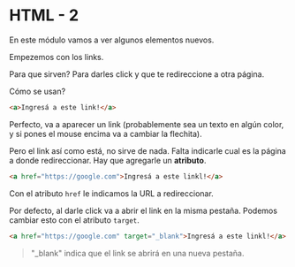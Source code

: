 # HTML - 2

En este módulo vamos a ver algunos elementos nuevos.

Empezemos con los links.

Para que sirven? Para darles click y que te redireccione a otra página.

Cómo se usan?

```html
<a>Ingresá a este link!</a>
```

Perfecto, va a aparecer un link (probablemente sea un texto en algún color, y si pones el mouse encima va a cambiar la flechita).

Pero el link así como está, no sirve de nada. Falta indicarle cual es la página a donde redireccionar. Hay que agregarle un **atributo**.

```html
<a href="https://google.com">Ingresá a este linkl!</a>
```
Con el atributo ``href`` le indicamos la URL a redireccionar.

Por defecto, al darle click va a abrir el link en la misma pestaña. Podemos cambiar esto con el atributo ``target``.

```html
<a href="https://google.com" target="_blank">Ingresá a este linkl!</a>
```

> "_blank" indica que el link se abrirá en una nueva pestaña.

